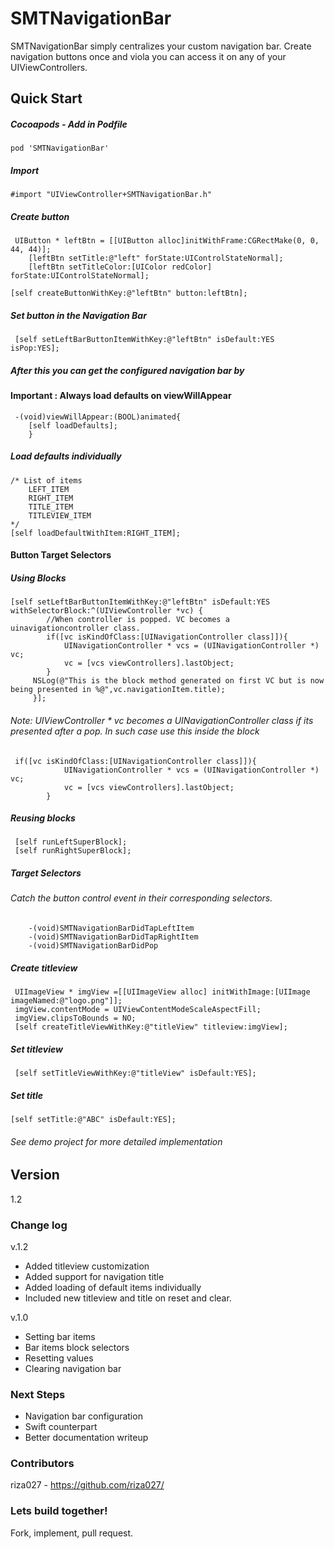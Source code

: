# SMTNavigationBar

SMTNavigationBar simply centralizes your custom navigation bar. Create navigation buttons once and viola you can access it on any of your UIViewControllers. 

## Quick Start
##### Cocoapods - Add in Podfile
```
pod 'SMTNavigationBar'
```

##### Import
```objc
#import "UIViewController+SMTNavigationBar.h"
```

##### Create button
```objc
 UIButton * leftBtn = [[UIButton alloc]initWithFrame:CGRectMake(0, 0, 44, 44)];
    [leftBtn setTitle:@"left" forState:UIControlStateNormal];
    [leftBtn setTitleColor:[UIColor redColor] forState:UIControlStateNormal];

[self createButtonWithKey:@"leftBtn" button:leftBtn];
```
##### Set button in the Navigation Bar
```objc
 [self setLeftBarButtonItemWithKey:@"leftBtn" isDefault:YES isPop:YES];
```

##### After this you can get the configured navigation bar by 
#### Important : Always load defaults on viewWillAppear
```objc
 -(void)viewWillAppear:(BOOL)animated{
    [self loadDefaults];
    }
```
##### Load defaults individually  
```objc
/* List of items
    LEFT_ITEM
    RIGHT_ITEM
    TITLE_ITEM
    TITLEVIEW_ITEM
*/
[self loadDefaultWithItem:RIGHT_ITEM];
```

#### Button Target Selectors

##### Using Blocks
```objc
[self setLeftBarButtonItemWithKey:@"leftBtn" isDefault:YES withSelectorBlock:^(UIViewController *vc) {
        //When controller is popped. VC becomes a uinavigationcontroller class.
        if([vc isKindOfClass:[UINavigationController class]]){
            UINavigationController * vcs = (UINavigationController *) vc;
            vc = [vcs viewControllers].lastObject;
        }
     NSLog(@"This is the block method generated on first VC but is now being presented in %@",vc.navigationItem.title);
     }];
```

###### Note:  UIViewController * vc becomes a UINavigationController class if its presented after a pop. In such case use this inside the block
```objc
 if([vc isKindOfClass:[UINavigationController class]]){
            UINavigationController * vcs = (UINavigationController *) vc;
            vc = [vcs viewControllers].lastObject;
        }
```

##### Reusing blocks
```objc
 [self runLeftSuperBlock];
 [self runRightSuperBlock];
```

##### Target Selectors
###### Catch the button control event in their corresponding selectors.
```objc
    -(void)SMTNavigationBarDidTapLeftItem
    -(void)SMTNavigationBarDidTapRightItem
    -(void)SMTNavigationBarDidPop
```
##### Create titleview
```objc
 UIImageView * imgView =[[UIImageView alloc] initWithImage:[UIImage imageNamed:@"logo.png"]];
 imgView.contentMode = UIViewContentModeScaleAspectFill;
 imgView.clipsToBounds = NO;
 [self createTitleViewWithKey:@"titleView" titleview:imgView];
```
##### Set titleview
```objc
 [self setTitleViewWithKey:@"titleView" isDefault:YES];
```

##### Set title
```objc
[self setTitle:@"ABC" isDefault:YES];
```

###### See demo project for more detailed implementation

## Version
1.2

### Change log
v.1.2
- Added titleview customization
- Added support for navigation title
- Added loading of default items individually
- Included new titleview and title on reset and clear.

v.1.0
- Setting bar items
- Bar items block selectors
- Resetting values
- Clearing navigation bar


### Next Steps

- Navigation bar configuration
- Swift counterpart
- Better documentation writeup

### Contributors
riza027 - https://github.com/riza027/

### Lets build together!
Fork, implement, pull request. 

